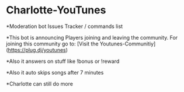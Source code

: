 Charlotte-YouTunes
==================

*Moderation bot Issues Tracker / commands list

*This bot is announcing Players joining and leaving the community. For joining this community go to: [Visit the Youtunes-Communitiy] (https://plug.dj/youtunes)

*Also it answers on stuff like !bonus or !reward

*Also it auto skips songs after 7 minutes

*Charlotte can still do more
